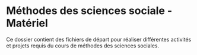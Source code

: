 # Méthodes des sciences sociale - Matériel

Ce dossier contient des fichiers de départ pour réaliser différentes activités et projets requis du cours de méthodes des sciences sociales.
